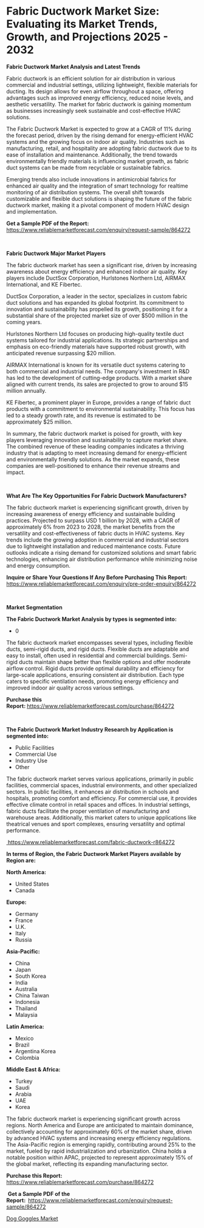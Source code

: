 <p><h1>Fabric Ductwork Market Size: Evaluating its Market Trends, Growth, and Projections 2025 - 2032</h1></p><p><strong>Fabric Ductwork Market Analysis and Latest Trends</strong></p>
<p><p>Fabric ductwork is an efficient solution for air distribution in various commercial and industrial settings, utilizing lightweight, flexible materials for ducting. Its design allows for even airflow throughout a space, offering advantages such as improved energy efficiency, reduced noise levels, and aesthetic versatility. The market for fabric ductwork is gaining momentum as businesses increasingly seek sustainable and cost-effective HVAC solutions.</p><p>The Fabric Ductwork Market is expected to grow at a CAGR of 11% during the forecast period, driven by the rising demand for energy-efficient HVAC systems and the growing focus on indoor air quality. Industries such as manufacturing, retail, and hospitality are adopting fabric ductwork due to its ease of installation and maintenance. Additionally, the trend towards environmentally friendly materials is influencing market growth, as fabric duct systems can be made from recyclable or sustainable fabrics.</p><p>Emerging trends also include innovations in antimicrobial fabrics for enhanced air quality and the integration of smart technology for realtime monitoring of air distribution systems. The overall shift towards customizable and flexible duct solutions is shaping the future of the fabric ductwork market, making it a pivotal component of modern HVAC design and implementation.</p></p>
<p><strong>Get a Sample PDF of the Report:&nbsp;</strong> <a href="https://www.reliablemarketforecast.com/enquiry/request-sample/864272?utm_campaign=3175&utm_medium=2&utm_source=Github&utm_content=ia&utm_term=05042025&utm_id=fabric-ductwork">https://www.reliablemarketforecast.com/enquiry/request-sample/864272</a></p>
<p>&nbsp;</p>
<p><strong>Fabric Ductwork Major Market Players</strong></p>
<p><p>The fabric ductwork market has seen a significant rise, driven by increasing awareness about energy efficiency and enhanced indoor air quality. Key players include DuctSox Corporation, Hurlstones Northern Ltd, AIRMAX International, and KE Fibertec.</p><p>DuctSox Corporation, a leader in the sector, specializes in custom fabric duct solutions and has expanded its global footprint. Its commitment to innovation and sustainability has propelled its growth, positioning it for a substantial share of the projected market size of over $500 million in the coming years.</p><p>Hurlstones Northern Ltd focuses on producing high-quality textile duct systems tailored for industrial applications. Its strategic partnerships and emphasis on eco-friendly materials have supported robust growth, with anticipated revenue surpassing $20 million.</p><p>AIRMAX International is known for its versatile duct systems catering to both commercial and industrial needs. The company's investment in R&D has led to the development of cutting-edge products. With a market share aligned with current trends, its sales are projected to grow to around $15 million annually.</p><p>KE Fibertec, a prominent player in Europe, provides a range of fabric duct products with a commitment to environmental sustainability. This focus has led to a steady growth rate, and its revenue is estimated to be approximately $25 million.</p><p>In summary, the fabric ductwork market is poised for growth, with key players leveraging innovation and sustainability to capture market share. The combined revenue of these leading companies indicates a thriving industry that is adapting to meet increasing demand for energy-efficient and environmentally friendly solutions. As the market expands, these companies are well-positioned to enhance their revenue streams and impact.</p></p>
<p>&nbsp;</p>
<p><strong>What Are The Key Opportunities For Fabric Ductwork Manufacturers?</strong></p>
<p><p>The fabric ductwork market is experiencing significant growth, driven by increasing awareness of energy efficiency and sustainable building practices. Projected to surpass USD 1 billion by 2028, with a CAGR of approximately 6% from 2023 to 2028, the market benefits from the versatility and cost-effectiveness of fabric ducts in HVAC systems. Key trends include the growing adoption in commercial and industrial sectors due to lightweight installation and reduced maintenance costs. Future outlooks indicate a rising demand for customized solutions and smart fabric technologies, enhancing air distribution performance while minimizing noise and energy consumption.</p></p>
<p><strong>Inquire or Share Your Questions If Any Before Purchasing This Report:</strong> <a href="https://www.reliablemarketforecast.com/enquiry/pre-order-enquiry/864272?utm_campaign=3175&utm_medium=2&utm_source=Github&utm_content=ia&utm_term=05042025&utm_id=fabric-ductwork">https://www.reliablemarketforecast.com/enquiry/pre-order-enquiry/864272</a></p>
<p>&nbsp;</p>
<p><strong>Market Segmentation</strong></p>
<p><strong>The Fabric Ductwork Market Analysis by types is segmented into:</strong></p>
<p><ul><li>0</li></ul></p>
<p><p>The fabric ductwork market encompasses several types, including flexible ducts, semi-rigid ducts, and rigid ducts. Flexible ducts are adaptable and easy to install, often used in residential and commercial buildings. Semi-rigid ducts maintain shape better than flexible options and offer moderate airflow control. Rigid ducts provide optimal durability and efficiency for large-scale applications, ensuring consistent air distribution. Each type caters to specific ventilation needs, promoting energy efficiency and improved indoor air quality across various settings.</p></p>
<p><strong>Purchase this Report:&nbsp;</strong><a href="https://www.reliablemarketforecast.com/purchase/864272?utm_campaign=3175&utm_medium=2&utm_source=Github&utm_content=ia&utm_term=05042025&utm_id=fabric-ductwork">https://www.reliablemarketforecast.com/purchase/864272</a></p>
<p>&nbsp;</p>
<p><strong>The Fabric Ductwork Market Industry Research by Application is segmented into:</strong></p>
<p><ul><li>Public Facilities</li><li>Commercial Use</li><li>Industry Use</li><li>Other</li></ul></p>
<p><p>The fabric ductwork market serves various applications, primarily in public facilities, commercial spaces, industrial environments, and other specialized sectors. In public facilities, it enhances air distribution in schools and hospitals, promoting comfort and efficiency. For commercial use, it provides effective climate control in retail spaces and offices. In industrial settings, fabric ducts facilitate the proper ventilation of manufacturing and warehouse areas. Additionally, this market caters to unique applications like theatrical venues and sport complexes, ensuring versatility and optimal performance.</p></p>
<p><a href="https://www.reliablemarketforecast.com/fabric-ductwork-r864272?utm_campaign=3175&utm_medium=2&utm_source=Github&utm_content=ia&utm_term=05042025&utm_id=fabric-ductwork">&nbsp;https://www.reliablemarketforecast.com/fabric-ductwork-r864272</a></p>
<p><strong>In terms of Region, the Fabric Ductwork Market Players available by Region are:</strong></p>
<p>
    <p> <strong> North America: </strong>
        <ul>
            <li>United States</li>
            <li>Canada</li>
        </ul>
        </p> 
    <p> <strong> Europe: </strong>
        <ul>
            <li>Germany</li>
            <li>France</li>
            <li>U.K.</li>
            <li>Italy</li>
            <li>Russia</li>
        </ul>
        </p> 
    <p> <strong> Asia-Pacific: </strong>
        <ul>
            <li>China</li>
            <li>Japan</li>
            <li>South Korea</li>
            <li>India</li>
            <li>Australia</li>
            <li>China Taiwan</li>
            <li>Indonesia</li>
            <li>Thailand</li>
            <li>Malaysia</li>
        </ul>
        </p> 
    <p> <strong> Latin America: </strong>
        <ul>
            <li>Mexico</li>
            <li>Brazil</li>
            <li>Argentina Korea</li>
            <li>Colombia</li>
        </ul>
        </p> 
    <p> <strong> Middle East & Africa: </strong>
        <ul>
            <li>Turkey</li>
            <li>Saudi</li>
            <li>Arabia</li>
            <li>UAE</li>
            <li>Korea</li>
        </ul>
    </p>
    </p>
<p><p>The fabric ductwork market is experiencing significant growth across regions. North America and Europe are anticipated to maintain dominance, collectively accounting for approximately 60% of the market share, driven by advanced HVAC systems and increasing energy efficiency regulations. The Asia-Pacific region is emerging rapidly, contributing around 25% to the market, fueled by rapid industrialization and urbanization. China holds a notable position within APAC, projected to represent approximately 15% of the global market, reflecting its expanding manufacturing sector.</p></p>
<p><strong>Purchase this Report: </strong><a href="https://www.reliablemarketforecast.com/purchase/864272?utm_campaign=3175&utm_medium=2&utm_source=Github&utm_content=ia&utm_term=05042025&utm_id=fabric-ductwork">https://www.reliablemarketforecast.com/purchase/864272</a></p>
<p>&nbsp;<strong>Get a Sample PDF of the Report:&nbsp;&nbsp;</strong><a href="https://www.reliablemarketforecast.com/enquiry/request-sample/864272?utm_campaign=3175&utm_medium=2&utm_source=Github&utm_content=ia&utm_term=05042025&utm_id=fabric-ductwork">https://www.reliablemarketforecast.com/enquiry/request-sample/864272</a></p>
<p><strong></strong></p>
<p><p><a href="https://github.com/zurubting/Market-Research-Report-List-1/blob/main/dog-goggles-market.md?utm_campaign=3175&utm_medium=2&utm_source=Github&utm_content=ia&utm_term=05042025&utm_id=fabric-ductwork">Dog Goggles Market</a></p></p>